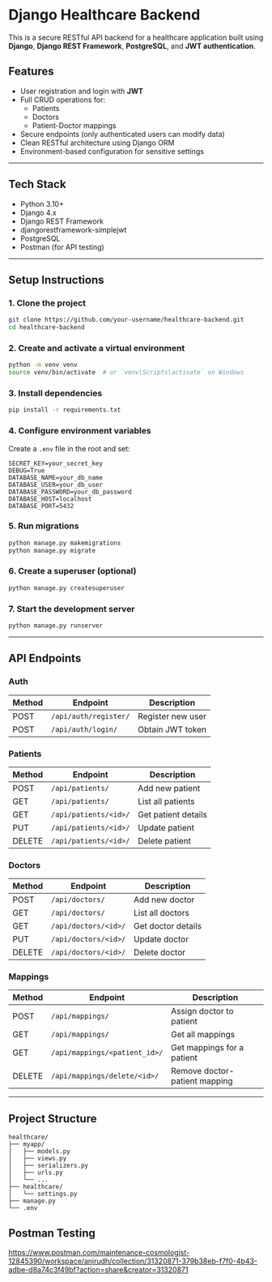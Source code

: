 #  Django Healthcare Backend

This is a secure RESTful API backend for a healthcare application built using **Django**, **Django REST Framework**, **PostgreSQL**, and **JWT authentication**.

##  Features

- User registration and login with **JWT**
- Full CRUD operations for:
  - Patients
  - Doctors
  - Patient-Doctor mappings
- Secure endpoints (only authenticated users can modify data)
- Clean RESTful architecture using Django ORM
- Environment-based configuration for sensitive settings

---

##  Tech Stack

- Python 3.10+
- Django 4.x
- Django REST Framework
- djangorestframework-simplejwt
- PostgreSQL
- Postman (for API testing)

---

##  Setup Instructions

### 1. Clone the project
```bash
git clone https://github.com/your-username/healthcare-backend.git
cd healthcare-backend
````

### 2. Create and activate a virtual environment

```bash
python -m venv venv
source venv/bin/activate  # or `venv\Scripts\activate` on Windows
```

### 3. Install dependencies

```bash
pip install -r requirements.txt
```

### 4. Configure environment variables

Create a `.env` file in the root and set:

```
SECRET_KEY=your_secret_key
DEBUG=True
DATABASE_NAME=your_db_name
DATABASE_USER=your_db_user
DATABASE_PASSWORD=your_db_password
DATABASE_HOST=localhost
DATABASE_PORT=5432
```

### 5. Run migrations

```bash
python manage.py makemigrations
python manage.py migrate
```

### 6. Create a superuser (optional)

```bash
python manage.py createsuperuser
```

### 7. Start the development server

```bash
python manage.py runserver
```

---

##  API Endpoints

###  Auth

| Method | Endpoint              | Description       |
| ------ | --------------------- | ----------------- |
| POST   | `/api/auth/register/` | Register new user |
| POST   | `/api/auth/login/`    | Obtain JWT token  |

###  Patients

| Method | Endpoint              | Description         |
| ------ | --------------------- | ------------------- |
| POST   | `/api/patients/`      | Add new patient     |
| GET    | `/api/patients/`      | List all patients   |
| GET    | `/api/patients/<id>/` | Get patient details |
| PUT    | `/api/patients/<id>/` | Update patient      |
| DELETE | `/api/patients/<id>/` | Delete patient      |

###  Doctors

| Method | Endpoint             | Description        |
| ------ | -------------------- | ------------------ |
| POST   | `/api/doctors/`      | Add new doctor     |
| GET    | `/api/doctors/`      | List all doctors   |
| GET    | `/api/doctors/<id>/` | Get doctor details |
| PUT    | `/api/doctors/<id>/` | Update doctor      |
| DELETE | `/api/doctors/<id>/` | Delete doctor      |

###  Mappings

| Method | Endpoint                      | Description                   |
| ------ | ----------------------------- | ----------------------------- |
| POST   | `/api/mappings/`              | Assign doctor to patient      |
| GET    | `/api/mappings/`              | Get all mappings              |
| GET    | `/api/mappings/<patient_id>/` | Get mappings for a patient    |
| DELETE | `/api/mappings/delete/<id>/`  | Remove doctor-patient mapping |

---

##  Project Structure

```
healthcare/
├── myapp/
│   ├── models.py
│   ├── views.py
│   ├── serializers.py
│   ├── urls.py
│   └── ...
├── healthcare/
│   └── settings.py
├── manage.py
└── .env
```

##  Postman Testing
https://www.postman.com/maintenance-cosmologist-12845390/workspace/anirudh/collection/31320871-379b38eb-f7f0-4b43-adbe-d8a74c3f49bf?action=share&creator=31320871

